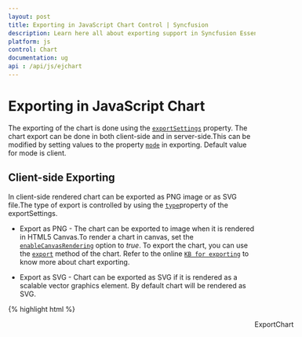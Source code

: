 ```yaml
---
layout: post
title: Exporting in JavaScript Chart Control | Syncfusion
description: Learn here all about exporting support in Syncfusion Essential JavaScript Chart Control, its elements, and more.
platform: js
control: Chart
documentation: ug
api : /api/js/ejchart
---
```


# Exporting in JavaScript Chart

The exporting of the chart is done using the [`exportSettings`](https://help.syncfusion.com/api/js/ejchart#members:exportsettings) property. The chart  export can be done in both client-side and in server-side.This can be modified by setting values to the property [`mode`](https://help.syncfusion.com/api/js/ejchart#members:exportsettings-mode) in exporting. Default value for mode is client. 

## Client-side Exporting

In client-side rendered chart can be exported as PNG image or as SVG file.The type of export is controlled by using the [`type`](https://help.syncfusion.com/api/js/ejchart#members:exportsettings-type)property of the exportSettings.

* Export as PNG - The chart can be exported to image when it is rendered in HTML5 Canvas.To render a chart in canvas, set the [`enableCanvasRendering`](https://help.syncfusion.com/api/js/ejchart#members:enablecanvasrendering) option to *true*. To export the chart, you can use the [`export`](https://help.syncfusion.com/api/js/ejchart#methods:export) method of the chart. Refer to the online [`KB for exporting`](https://support.syncfusion.com/kb/article/4957/how-to-export-the-chart-in-javascript) to know more about chart exporting. 

* Export as SVG - Chart can be exported as SVG if it is rendered as a scalable vector graphics element. By default chart will be rendered as SVG. 

{% highlight html %}
<body>
    <!--Chart download link-->
    <a id="download" style="cursor: pointer; position: absolute;right: 150px;">ExportChart</a>
    <div id="container"></div>
    <script>
        $("#container").ejChart({

            // ...
            //Enable Canvas mode to export chart as image
            enableCanvasRendering: true,

            //Setting up required exporting options
            exportSettings: { type: "png", mode: "client", fileName: "ChartSnapshot" }
        });

        function download() {
            var canvas = $("#container").ejChart("export");
            this.href = canvas;
        }
        if (document.getElementById('download').addEventListener)
            document.getElementById('download').addEventListener('click', download, false);
        else
            document.getElementById('download').attachEvent('onclick', download, false);
    </script>
</body>


{% endhighlight %}

[Click](https://ej2.syncfusion.com/home/#!/bootstrap/chart/exportandprint) here to view the Export chart online demo sample.

## Server-side Exporting

Server-side operation can be done by using the server-side frameworks such as WebApi, WCF service to achieve exporting.

### Server side implementation

* To convert the chart data from client to server-side, refer to the following steps.
* Create an MVC application and add a controller.
* Add Syncfusion.EJ, Syncfusion.EJ.MVC and Syncfusion.EJ.Export as references to the application.
* Parse the data from client in MVC controller and export the chart to client.
* Host the MVC application in your server and get the link for exporting action method. The [`action`](https://help.syncfusion.com/api/js/ejchart#members:exportsettings-action) property is used for specifying the hosted link. Example: http://js.syncfusion.com/ExportingServices/api/JSChartExport/ExcelExport.
* To pass client data to server-side, you need to call the export method and pass export type (either image or excel) and server-side URL as an argument. The third argument of the export method is a Boolean property that specifies whether only the current chart should be exported or all charts in page should be exported.

{% highlight html %}
<body>
    <!--Export Chart-->
    <a id="download" style="cursor: pointer; position:absolute;">
        <button onclick="download()" value="Export">Export</button>
    </a>
    <div id="container"></div>

    <script>
        //Render Chart
        $("#container").ejChart(
         {
             enableCanvasRendering: true,
             exportSettings: { type: "jpg", action: "http://js.syncfusion.com/ExportingServices/api/JSChartExport/Export" },
         });

        //Export chart to excel
        function download() {
            $("#container").ejChart("export");
        }

    </script>
</body>

{% endhighlight %}

At the server side, chart can be exported as JPG, PNG, SVG, PDF, word document and as excel documents. For this the following code have to place in the controller.

{% highlight csharp %}

public void ExportChart(string Data, string ChartModel)
        {
            // declaration
            ChartProperties obj = ConvertChartObject(ChartModel);
            string type = obj.ExportSettings.Type.ToString().ToLower();
            string fileName = obj.ExportSettings.FileName;
            string orientation = obj.ExportSettings.Orientation.ToString();

            if (type == "svg")      // for svg export
            {
                StringWriter oStringWriter = new StringWriter();
                string data = HttpUtility.HtmlDecode(Data);
                data = HttpUtility.UrlDecode(Data);
                data = System.Uri.UnescapeDataString(Data);
                oStringWriter.WriteLine(System.Uri.UnescapeDataString(Data));
                Response.ContentType = "text/plain";
                Response.AddHeader("Content-Disposition", String.Format("attachment;filename={0}", (obj.ExportSettings.FileName + ".svg")));
                Response.Clear();
                using (StreamWriter writer = new StreamWriter(Response.OutputStream))
                {
                    data = oStringWriter.ToString();
                    writer.Write(oStringWriter.ToString());
                }
                Response.End();
            }

            else if (type == "xlsx")       // to export chart as excel
            {
                List<ExportChartData> chartData = new List<ExportChartData>();
                chartData.Add(new ExportChartData("John", 10));
                chartData.Add(new ExportChartData("Jake", 12));
                chartData.Add(new ExportChartData("Peter", 18));
                chartData.Add(new ExportChartData("James", 11));
                chartData.Add(new ExportChartData("Mary", 9.7));

                ExcelExport exp = new ExcelExport();
                exp.Export(obj, (IEnumerable)chartData, fileName + ".xlsx", ExcelVersion.Excel2010, null, null);
            }

            else
            {
                Data = Data.Remove(0, Data.IndexOf(',') + 1);
                MemoryStream stream = new MemoryStream(Convert.FromBase64String(Data));

                if (type == "docx")        // to export as word document
                {
                    WordDocument document = new WordDocument();
                    IWSection section = document.AddSection();
                    IWParagraph paragraph = section.AddParagraph();
                    if (obj.ExportSettings.Orientation.ToString() == "Landscape")
                        section.PageSetup.Orientation = PageOrientation.Landscape;
                    else
                        section.PageSetup.Orientation = PageOrientation.Portrait;
                    paragraph.AppendPicture(Image.FromStream(stream));
                    document.Save(fileName + ".doc", Syncfusion.DocIO.FormatType.Doc, HttpContext.ApplicationInstance.Response, Syncfusion.DocIO.HttpContentDisposition.Attachment);
                }
                else if (type == "pdf")      // to export as PDF
                {
                    PdfDocument pdfDoc = new PdfDocument();
                    pdfDoc.Pages.Add();
                    if (obj.ExportSettings.Orientation.ToString() == "Landscape")
                        pdfDoc.Pages[0].Section.PageSettings.Orientation = PdfPageOrientation.Landscape;
                    else
                        pdfDoc.Pages[0].Section.PageSettings.Orientation = PdfPageOrientation.Portrait;
                    pdfDoc.Pages[0].Graphics.DrawImage(PdfImage.FromStream(stream), new PointF(10, 30));
                    pdfDoc.Save(obj.ExportSettings.FileName + ".pdf", HttpContext.ApplicationInstance.Response, HttpReadType.Save);
                    pdfDoc.Close();
                }
                else                        // to export as image
                {
                    stream.WriteTo(Response.OutputStream);
                    Response.ContentType = "application/octet-stream";
                    Response.AddHeader("Content-Disposition", String.Format("attachment;filename={0}", fileName + "." + type));
                    Response.Flush();
                    stream.Close();
                    stream.Dispose();
                }
            }
        }
      
        private ChartProperties ConvertChartObject(string ChartModel)
        {
            JavaScriptSerializer serializer = new JavaScriptSerializer();
            IEnumerable div = (IEnumerable)serializer.Deserialize(ChartModel, typeof(IEnumerable));
            ChartProperties chartProp = new ChartProperties();
            foreach (KeyValuePair<string, object> d in div)
            {
                var property = chartProp.GetType().GetProperty(d.Key, BindingFlags.Instance | BindingFlags.Public | BindingFlags.IgnoreCase);
                if (property != null)
                {
                    Type type = property.PropertyType;
                    string serialize = serializer.Serialize(d.Value);
                    object value = serializer.Deserialize(serialize, type);
                   property.SetValue(chartProp, value, null);
                }
            }
            return chartProp;
        }


{% endhighlight %}

### Excel Exporting

Excel exporting is a server-side operation. In addition have to refer Syncfusion.XlsIO assembly to export as excel.

![JavaScript Chart Multiple chart excel exporting](Exporting_images/Exporting_img1.png)

#### Multiple chart excel exporting

EjChart supports exporting more than one charts in a page, with the third argument for the export method.

N> Refer the MultipleExportType.AppendToSheet, MultipleExportType.NewSheet.

{% highlight javascript %}
    //Render Chart1
       $("#container1").ejChart();

       //Render Chart2
        $("#container2").ejChart();

       //Export multiple chart to excel
        function downloadExcel() {
            var chart = $("#container1").ejChart("instance");
            chart.export('Excel',
                      'http://js.syncfusion.com/ExportingServices/api/JSChartExport/ExcelExport', true);
        }

{% endhighlight %}

Export multiple chart to excel at server-side

{% highlight csharp %}

    public class JSChartExportController : ApiController
        {

            [System.Web.Http.ActionName("ExcelExport")]
            [AcceptVerbs("POST")]
            public void ExcelExport()
            {
                string chartModel = HttpContext.Current.Request.Params["ChartModel"];
                IWorkbook book = null;

                foreach (string chartProperty in ChartModel)
                {
                    if (chartProperty != null)
                    {
                        ExcelExport exp = new ExcelExport();

                        ChartProperties obj = ConvertChartObject(chartProperty);

                        if (initial)
                        {
                            book = exp.Export((obj as ChartProperties), (IEnumerable)data, "Export1.xlsx",
                                                ExcelVersion.Excel2010, true, null, null);
                            initial = false;
                        }
                        else
                        {
                            exp.Export((obj as ChartProperties), (IEnumerable)data, "Export.xlsx",
                           ExcelVersion.Excel2010, false, book, MultipleExportType.NewSheet, null, null);
                        }
                    }
                }
            }
        }

{% endhighlight %}

![JavaScript Chart Naming the exported file](Exporting_images/Exporting_img2.png)

## Naming the exported file

ejChart provides options to customize the name of the file to be exported. This can be done by setting the name of the file to the property [`fileName`](https://help.syncfusion.com/api/js/ejchart#members:exportsettings-filename) in exporting.

## Rotating the chart

We can also rotate the chart and can export it. Possible angles of rotation are 0, 90, -90 and 180 degree. This can be achieved by setting values to the [`angle`](https://help.syncfusion.com/api/js/ejchart#members:exportsettings-angle) property in exporting.

{% highlight javascript %}

        //Exporting the chart after rotating
        $("#container").ejChart(
         {
             exportSettings: { angle: 180, action: "http://js.syncfusion.com/ExportingServices/api/JSChartExport/Export" },
         });

{% endhighlight %}

![JavaScript Chart Setting orientation for the document](Exporting_images/Exporting_img3.png)

## Setting orientation for the document

This is applicable for PDF, excel and word documents. By setting values to the [`orientation`](https://help.syncfusion.com/api/js/ejchart#members:exportsettings-orientation) property in exporting, we can change the orientation of those documents. By default it will export with portrait orientation.

### Multiple Chart Export

Multiple charts can be exported  by setting the [`multipleExport`](https://help.syncfusion.com/api/js/ejchart#members:exportsettings-multipleexport) property as true.

{% highlight javascript %}

//Multiple chart export 
        $("#container").ejChart(
         {
                exportSettings: { multipleExport : true }
         });

{% endhighlight %}
